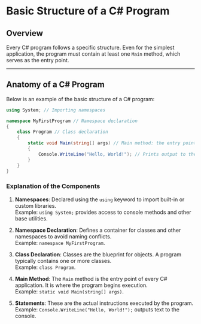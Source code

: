 # Basic Structure of a C# Program  

## Overview  
Every C# program follows a specific structure. Even for the simplest application, the program must contain at least one `Main` method, which serves as the entry point.

---

## Anatomy of a C# Program  

Below is an example of the basic structure of a C# program:  

```csharp
using System; // Importing namespaces

namespace MyFirstProgram // Namespace declaration
{
    class Program // Class declaration
    {
        static void Main(string[] args) // Main method: the entry point
        {
            Console.WriteLine("Hello, World!"); // Prints output to the console
        }
    }
}
```

### Explanation of the Components

1. **Namespaces**: Declared using the `using` keyword to import built-in or custom libraries.  
   Example: `using System;` provides access to console methods and other base utilities.  

2. **Namespace Declaration**: Defines a container for classes and other namespaces to avoid naming conflicts.  
   Example: `namespace MyFirstProgram`.  

3. **Class Declaration**: Classes are the blueprint for objects. A program typically contains one or more classes.  
   Example: `class Program`.  

4. **Main Method**: The `Main` method is the entry point of every C# application. It is where the program begins execution.  
   Example: `static void Main(string[] args)`.  

5. **Statements**: These are the actual instructions executed by the program.  
   Example: `Console.WriteLine("Hello, World!");` outputs text to the console.
